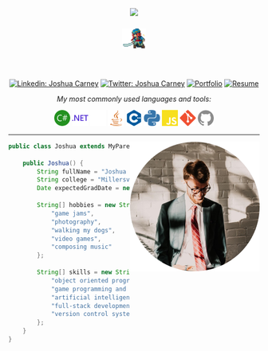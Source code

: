 <div align='center'> 
<h1><img height="80"src="media/jawsh.gif" align='center'></h1> 

<img align='center' height="40" src="media/joshua4.gif">

<br /><br />


[![Linkedin: Joshua Carney](https://img.shields.io/badge/-LinkedIn-blue?style=flat-square&logo=Linkedin&logoColor=white&link=https://www.linkedin.com/in/jkcarney/)](https://www.linkedin.com/in/jkcarney/)
[![Twitter: Joshua Carney](https://img.shields.io/badge/-Twitter-blue?style=flat-square&logo=Twitter&logoColor=white&link=https://twitter.com/joshcarney0)](https://twitter.com/joshcarney0)
[![Portfolio](https://img.shields.io/badge/Portfolio_Website-12b844?style=flat-square&logo=GitHub&link=https://jkcarney.github.io)](https://jkcarney.github.io/)
[![Resume](https://img.shields.io/badge/Resume-2021--2022-2e0073?style=flat&logo=Files&logoColor=ffffff&link=https://www.dl.dropboxusercontent.com/s/pc1q5svtg448sn1/Joshua_Carney_Resume_2021_2022_NO_CONTACT.pdf?dl=0)](https://www.dl.dropboxusercontent.com/s/pc1q5svtg448sn1/Joshua_Carney_Resume_2021_2022_NO_CONTACT.pdf?dl=0)

<p><em>My most commonly used languages and tools:</em></p>
<code><img height="32" src="media/csharp.svg"></code>
<code><img height="32" src="media/dotnet.svg"></code>
<code><img height="32" src="media/unity.svg"></code>
<code><img height="32" src="media/java.svg"></code>
<code><img height="32" src="media/cplusplus.svg"></code>
<code><img height="32" src="media/python.svg"></code>
<code><img height="32" src="media/javascript.svg"></code>
<code><img height="32" src="media/git.svg"></code>
<code><img height="32" src="media/github.svg"></code>

<br />

</div>

---

<img align='right' src="media/me.png" width="260">

```java
public class Joshua extends MyParents {

    public Joshua() {
        String fullName = "Joshua Carney";
        String college = "Millersville University";
        Date expectedGradDate = new Date("May", 2022);

        String[] hobbies = new String[] {
            "game jams",
            "photography",
            "walking my dogs",
            "video games",
            "composing music"
        };

        String[] skills = new String[] {
            "object oriented programming",  // From education and internship
            "game programming and design",  // From game jams and courses
            "artificial intelligence",      // From independent study and courses
            "full-stack development",       // From internship
            "version control systems"       // From... everything
        };
    }
}
```